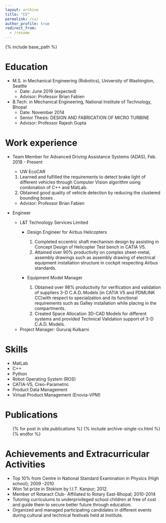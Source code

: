 ```yaml
---
layout: archive
title: "CV"
permalink: /cv/
author_profile: true
redirect_from:
  - /resume
---
```


{% include base_path %}

Education
======
* M.S. in Mechanical Engineering (Robotics), University of Washington, Seattle
  * Date: June 2019 (expected)
  * Advisor: Professor Brian Fabien
* B.Tech. in Mechanical Engineering, National Institute of Technology, Bhopal
  * Date: November 2014 
  * Senior Thesis: DESIGN AND FABRICATION OF MICRO TURBINE
  * Advisor: Professor Rajesh Gupta

Work experience
======
* Team Member for Advanced Driving Assistance Systems (ADAS), Feb. 2018 - Present
  * UW EcoCAR
  1. Learned and fulfilled the requirements to detect brake light of different vehicles through Computer Vision algorithm   using combination of C++ and MatLab.
  2. Obtained good quality of vehicle detection by reducing the clustered bounding boxes .
  * Advisor: Professor Brian Fabien

* Engineer
  * L&T Technology Services Limited
    * Design Engineer for Airbus Helicopters 
      1. Completed eccentric shaft mechanism design by assisting in Concept Design of Helicopter Test bench in CATIA V5.
      2. Attained over 90% productivity on complex sheet-metal, assembly drawings such as assembly drawing of electrical equipment installation structure in cockpit respecting Airbus standards.

    * Equipment Model Manager
      1. Obtained over 98% productivity for verification and validation of suppliers 3-D C.A.D. Models (in CATIA V5 and PDMLINK CC)with respect to specialzation and its functional requirements such as Galley installation while placing in the compartments.
      2. Created Space Allocation 3D-CAD Models for different systems and provided Technical Validation support of 3-D C.A.D. Models.
  * Project Manager: Gururaj Kulkarni
  
Skills
======
* MatLab
* C++
* Python
* Robot Operating System (ROS)
* CATIA-V5, Creo-Parametric
* Product Data Management 
* Virtual Product Management (Enovia-VPM)

Publications
======
  <ul>{% for post in site.publications %}
    {% include archive-single-cv.html %}
  {% endfor %}</ul>
  
Achievements and Extracurricular Activities
======
* Top 10% from Centre in National Standard Examination in Physics (High school); 2009 -2010
* Won 1st prize in Stokism by I.I.T. Kanpur; 2012.
* Member of Rotaract Club- Affiliated to Rotary East-Bhopal; 2010-2014
 * Tutoring curriculums to underprivileged school children at free of cost and guide them to secure better future through
education.
 * Organized and managed participating candidates in different events during cultural and technical festivals held at Institute.
